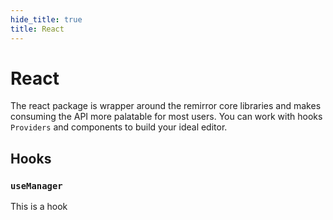 ```yaml
---
hide_title: true
title: React
---
```


# React

The react package is wrapper around the remirror core libraries and makes consuming the API more palatable for most users. You can work with hooks `Providers` and components to build your ideal editor.

## Hooks

### `useManager`

This is a hook
